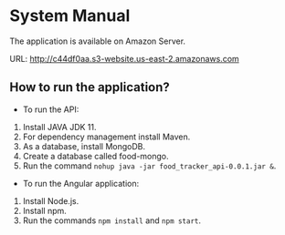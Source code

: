 # System Manual

The application is available on Amazon Server. 

URL: http://c44df0aa.s3-website.us-east-2.amazonaws.com

## How to run the application?

* To run the API:

1. Install JAVA JDK 11. 
2. For dependency management install Maven. 
3. As a database, install MongoDB. 
4. Create a database called food-mongo.
5. Run the command `nohup java -jar food_tracker_api-0.0.1.jar &`.

* To run the Angular application:

1. Install Node.js.
2. Install npm. 
3. Run the commands `npm install` and `npm start`.
